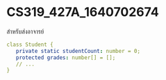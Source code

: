 # CS319_427A_1640702674
สำหรับส่งอาจารย์
 ```yaml
class Student {
    private static studentCount: number = 0;
    protected grades: number[] = [];
    // ...
}
```
